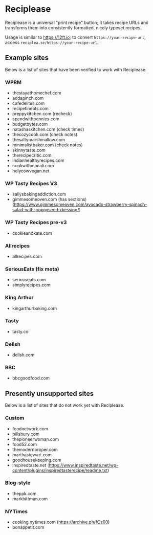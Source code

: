 # Reciplease
Reciplease is a universal "print recipe" button; it takes recipe URLs and
transforms them into consistently formatted, nicely typeset recipes.

Usage is similar to https://12ft.io; to convert `https://your-recipe-url`,
access `reciplea.se/https://your-recipe-url`.


## Example sites
Below is a list of sites that have been verified to work with Reciplease.

### WPRM
- thestayathomechef.com
- addapinch.com
- cafedelites.com
- recipetineats.com
- preppykitchen.com (recheck)
- spendwithpennies.com
- budgetbytes.com
- natashaskitchen.com (check times)
- thecozycook.com (check notes)
- thesaltymarshmallow.com
- minimalistbaker.com (check notes)
- skinnytaste.com
- therecipecritic.com
- indianhealthyrecipes.com
- cookwithmanali.com
- holycowvegan.net

### WP Tasty Recipes V3
- sallysbakingaddiction.com
- gimmesomeoven.com (has sections) (https://www.gimmesomeoven.com/avocado-strawberry-spinach-salad-with-poppyseed-dressing/)

### WP Tasty Recipes pre-v3
- cookieandkate.com

### Allrecipes
- allrecipes.com

### SeriousEats (fix meta)
- seriouseats.com
- simplyrecipes.com

### King Arthur
- kingarthurbaking.com

### Tasty
- tasty.co

### Delish
- delish.com

### BBC
- bbcgoodfood.com


## Presently unsupported sites
Below is a list of sites that do not work yet with Reciplease.

### Custom
- foodnetwork.com
- pillsbury.com
- thepioneerwoman.com
- food52.com
- themodernproper.com
- marthastewart.com
- goodhousekeeping.com
- inspiredtaste.net (https://www.inspiredtaste.net/wp-content/plugins/inspiredtasterecipe/readme.txt)

### Blog-style
- theppk.com
- markbittman.com

### NYTimes
- cooking.nytimes.com (https://archive.ph/fCz00)
- bonappetit.com
